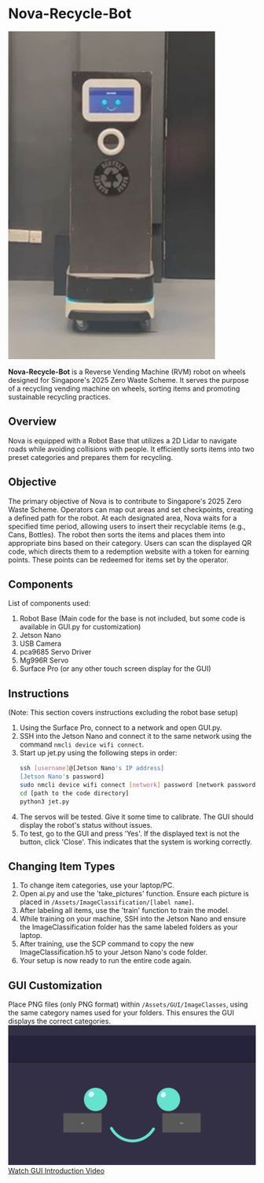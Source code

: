 # Nova-Recycle-Bot

![Nova-Recycle-Bot](Demo/Nova-Recycle-Bot.jpg)

**Nova-Recycle-Bot** is a Reverse Vending Machine (RVM) robot on wheels designed for Singapore's 2025 Zero Waste Scheme. It serves the purpose of a recycling vending machine on wheels, sorting items and promoting sustainable recycling practices.

## Overview

Nova is equipped with a Robot Base that utilizes a 2D Lidar to navigate roads while avoiding collisions with people. It efficiently sorts items into two preset categories and prepares them for recycling.

## Objective

The primary objective of Nova is to contribute to Singapore's 2025 Zero Waste Scheme. Operators can map out areas and set checkpoints, creating a defined path for the robot. At each designated area, Nova waits for a specified time period, allowing users to insert their recyclable items (e.g., Cans, Bottles). The robot then sorts the items and places them into appropriate bins based on their category. Users can scan the displayed QR code, which directs them to a redemption website with a token for earning points. These points can be redeemed for items set by the operator.

## Components

List of components used:
1. Robot Base (Main code for the base is not included, but some code is available in GUI.py for customization)
2. Jetson Nano
3. USB Camera
4. pca9685 Servo Driver
5. Mg996R Servo
6. Surface Pro (or any other touch screen display for the GUI)

## Instructions

(Note: This section covers instructions excluding the robot base setup)

1. Using the Surface Pro, connect to a network and open GUI.py.
2. SSH into the Jetson Nano and connect it to the same network using the command `nmcli device wifi connect`.
3. Start up jet.py using the following steps in order:
    ```bash
    ssh [username]@[Jetson Nano's IP address]
    [Jetson Nano's password]
    sudo nmcli device wifi connect [network] password [network password]
    cd [path to the code directory]
    python3 jet.py
    ```
4. The servos will be tested. Give it some time to calibrate. The GUI should display the robot's status without issues.
5. To test, go to the GUI and press 'Yes'. If the displayed text is not the button, click 'Close'. This indicates that the system is working correctly.

## Changing Item Types

1. To change item categories, use your laptop/PC.
2. Open ai.py and use the 'take_pictures' function. Ensure each picture is placed in `/Assets/ImageClassification/[label name]`.
3. After labeling all items, use the 'train' function to train the model.
4. While training on your machine, SSH into the Jetson Nano and ensure the ImageClassification folder has the same labeled folders as your laptop.
5. After training, use the SCP command to copy the new ImageClassification.h5 to your Jetson Nano's code folder.
6. Your setup is now ready to run the entire code again.

## GUI Customization

Place PNG files (only PNG format) within `/Assets/GUI/ImageClasses`, using the same category names used for your folders. This ensures the GUI displays the correct categories.
![GUI](Demo/GUI.PNG)
[Watch GUI Introduction Video](Demo/GUI-Intro.mp4)

